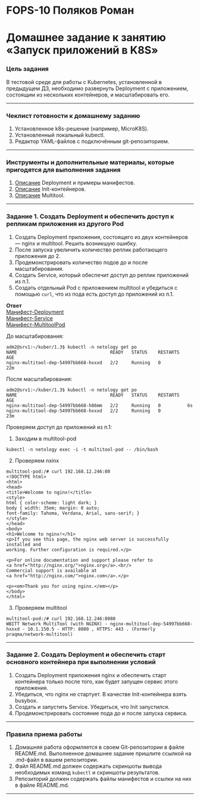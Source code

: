 # FOPS-10 Поляков Роман

# Домашнее задание к занятию «Запуск приложений в K8S»

### Цель задания

В тестовой среде для работы с Kubernetes, установленной в предыдущем ДЗ, необходимо развернуть Deployment с приложением, состоящим из нескольких контейнеров, и масштабировать его.

------

### Чеклист готовности к домашнему заданию

1. Установленное k8s-решение (например, MicroK8S).
2. Установленный локальный kubectl.
3. Редактор YAML-файлов с подключённым git-репозиторием.

------

### Инструменты и дополнительные материалы, которые пригодятся для выполнения задания

1. [Описание](https://kubernetes.io/docs/concepts/workloads/controllers/deployment/) Deployment и примеры манифестов.
2. [Описание](https://kubernetes.io/docs/concepts/workloads/pods/init-containers/) Init-контейнеров.
3. [Описание](https://github.com/wbitt/Network-MultiTool) Multitool.

------

### Задание 1. Создать Deployment и обеспечить доступ к репликам приложения из другого Pod

1. Создать Deployment приложения, состоящего из двух контейнеров — nginx и multitool. Решить возникшую ошибку.
2. После запуска увеличить количество реплик работающего приложения до 2.
3. Продемонстрировать количество подов до и после масштабирования.
4. Создать Service, который обеспечит доступ до реплик приложений из п.1.
5. Создать отдельный Pod с приложением multitool и убедиться с помощью `curl`, что из пода есть доступ до приложений из п.1.
  
**Ответ**  
[Манифест-Deployment](https://github.com/bag2000/devops-netology/blob/main/12-kuber/1.3/files/deploy-netology-1.yaml)  
[Манифест-Service](https://github.com/bag2000/devops-netology/blob/main/12-kuber/1.3/files/service-netology-1.yaml)  
[Манифест-MultitoolPod](https://github.com/bag2000/devops-netology/blob/main/12-kuber/1.3/files/pod-multitool.yaml)
  
До масштабирования:  
```
adm2@srv1:~/kuber/1.3$ kubectl -n netology get po
NAME                                   READY   STATUS    RESTARTS   AGE
nginx-multitool-dep-54997bb668-hxxxd   2/2     Running   0          22m
```
  
После масштабирования:  
```
adm2@srv1:~/kuber/1.3$ kubectl -n netology get po
NAME                                   READY   STATUS    RESTARTS   AGE
nginx-multitool-dep-54997bb668-h86mm   2/2     Running   0          6s
nginx-multitool-dep-54997bb668-hxxxd   2/2     Running   0          23m
```
  
Проверяем доступ до приложений из п.1:  
1. Заходим в multitool-pod  
```
kubectl -n netology exec -i -t multitool-pod -- /bin/bash
```
  
2. Проверяем nxinx  
```
multitool-pod:/# curl 192.168.12.246:80
<!DOCTYPE html>
<html>
<head>
<title>Welcome to nginx!</title>
<style>
html { color-scheme: light dark; }
body { width: 35em; margin: 0 auto;
font-family: Tahoma, Verdana, Arial, sans-serif; }
</style>
</head>
<body>
<h1>Welcome to nginx!</h1>
<p>If you see this page, the nginx web server is successfully installed and
working. Further configuration is required.</p>

<p>For online documentation and support please refer to
<a href="http://nginx.org/">nginx.org</a>.<br/>
Commercial support is available at
<a href="http://nginx.com/">nginx.com</a>.</p>

<p><em>Thank you for using nginx.</em></p>
</body>
</html>
```
  
3. Проверяем multitool 
```
multitool-pod:/# curl 192.168.12.246:8080
WBITT Network MultiTool (with NGINX) - nginx-multitool-dep-54997bb668-hxxxd - 10.1.150.5 - HTTP: 8080 , HTTPS: 443 . (Formerly praqma/network-multitool)
```
  
------

### Задание 2. Создать Deployment и обеспечить старт основного контейнера при выполнении условий

1. Создать Deployment приложения nginx и обеспечить старт контейнера только после того, как будет запущен сервис этого приложения.
2. Убедиться, что nginx не стартует. В качестве Init-контейнера взять busybox.
3. Создать и запустить Service. Убедиться, что Init запустился.
4. Продемонстрировать состояние пода до и после запуска сервиса.

------

### Правила приема работы

1. Домашняя работа оформляется в своем Git-репозитории в файле README.md. Выполненное домашнее задание пришлите ссылкой на .md-файл в вашем репозитории.
2. Файл README.md должен содержать скриншоты вывода необходимых команд `kubectl` и скриншоты результатов.
3. Репозиторий должен содержать файлы манифестов и ссылки на них в файле README.md.

------